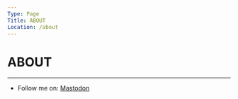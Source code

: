 ```yaml
---
Type: Page
Title: ABOUT
Location: /about
---
```


# ABOUT

---

- Follow me on: [<i class="fa-brands fa-mastodon" style="color: #563ACC;"></i> Mastodon](https://social.lol/@luxury_format)
